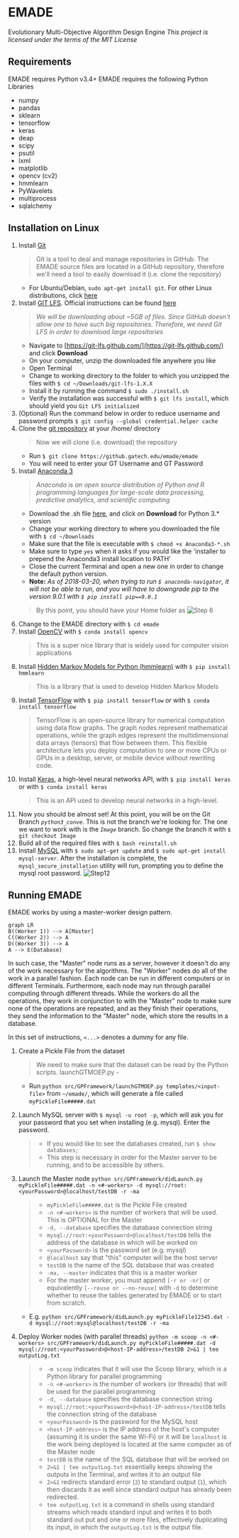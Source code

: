 # EMADE
Evolutionary Multi-Objective Algorithm Design Engine
*This project is licensed under the terms of the MIT License*

## Requirements
EMADE requires Python v3.4+
EMADE requires the following Python Libraries
- numpy
- pandas
- sklearn
- tensorflow
- keras
- deap
- scipy
- psutil
- lxml
- matplotlib
- opencv (cv2)
- hmmlearn
- PyWavelets
- multiprocess
- sqlalchemy

## Installation on Linux
1. Install [Git](https://git-scm.com/)
	> Git is a tool to deal and manage repositories in GitHub. The EMADE source files are located in a GitHub repository, therefore we'll need a tool to easily download it (i.e. clone the repository)
   - For Ubuntu/Debian, `sudo apt-get install git`. For other Linux distributions, click [here](https://git-scm.com/download/linux)
 2. Install [GIT LFS](https://git-lfs.github.com/). Official instructions can be found [here](https://help.github.com/articles/installing-git-large-file-storage/) 
	 >*We will be downloading about ~5GB of files. Since GitHub doesn't allow one to have such big repositories. Therefore, we need Git LFS in order to download large repositories*
    - Navigate to [https://git-lfs.github.com/](https://git-lfs.github.com/) and click **Download**
    -  On your computer, unzip the downloaded file anywhere you like
    - Open Terminal
    - Change to working directory to the folder to which you unzipped the files with     `$ cd ~/Downloads/git-lfs-1.X.X`
	- Install it by running the command `$ sudo ./install.sh`
	- Verify the installation was successful with `$ git lfs install`, which should yield you `Git LFS initialized`
2. (Optional) Run the command below in order to reduce username and password prompts 
	`$ git config --global credential.helper cache` 
3. Clone the [git repository](https://github.gatech.edu/emade/emade/) at your /home/ directory
	> Now we will clone (i.e. download) the repository
    - Run `$ git clone https://github.gatech.edu/emade/emade`
    - You will need to enter your GT Username and GT Password
4. Install [Anaconda 3](https://www.anaconda.com/)
	>*Anaconda is an open source distribution of Python and R programming languages for large-scale data processing, predictive analytics, and scientific computing*
	- Download the .sh file [here](https://www.anaconda.com/download/), and click on **Download** for Python 3.* version
	- Change your working directory to where you downloaded the file with `$ cd ~/Downloads`
	- Make sure that the file is executable with `$ chmod +x Anaconda3-*.sh`
	- Make sure to type `yes` when it asks if you would like the 'installer to prepend the Anaconda3 install location to PATH' 
	- Close the current Terminal and open a new one in order to change the default python version. 
	- **Note:** _As of 2018-03-20, when trying to run `$ anaconda-navigator`, it will not be able to run, and you will have to downgrade pip to the version 9.0.1 with `$ pip install pip==9.0.1`_
	> By this point, you should have your Home folder as
![Step 6](https://raw.githubusercontent.com/nicolasshu/Guides/master/EMADE/images/step6.png)
5. Change to the EMADE directory with `$ cd emade`
6. Install [OpenCV](https://opencv.org/) with `$ conda install opencv`
	> This is a super nice library that is widely used for computer vision applications
7. Install [Hidden Markov Models for Python (hmmlearn)](https://github.com/hmmlearn/hmmlearn) with `$ pip install hmmlearn` 
	> This is a library that is used to develop Hidden Markov Models
8. Install [TensorFlow](https://www.tensorflow.org/) with `$ pip install tensorflow` or with `$ conda install tensorflow`
	> TensorFlow is an open-source library for numerical computation using data flow graphs. The graph nodes represent mathematical operations, while the graph edges represent the multidimensional data arrays (tensors) that flow between them. This flexible architecture lets you deploy computation to one or more CPUs or GPUs in a desktop, server, or mobile device without rewriting code.
9. Install [Keras](https://keras.io/), a high-level neural networks API, with `$ pip install keras` or with `$ conda install keras`
	> This is an API used to develop neural networks in a high-level. 
10. Now you should be almost set! At this point, you will be on the Git Branch _`python3_conve`_. This is not the branch we're looking for. The one we want to work with is the _`Image`_ branch. So change the branch it with `$ git checkout Image`
11. Build all of the required files with `$ bash reinstall.sh`
12.  Install [MySQL](https://www.mysql.com/) with `$ sudo apt-get update` and `$ sudo apt-get install mysql-server`. After the installation is complete, the  `mysql_secure_installation` utility will run, prompting you to define the mysql root password.
![Step12](https://raw.githubusercontent.com/nicolasshu/Guides/master/EMADE/images/step12.png)

## Running EMADE
EMADE works by using a master-worker design pattern. 
```mermaid
graph LR
B((Worker 1)) --> A[Master]
C((Worker 2)) --> A
D((Worker 3)) --> A
A --> E(Database)
```
In such case, the "Master" node runs as a server, however it doesn't do any of the work necessary for the algorithms. The "Worker" nodes do all of the work in a parallel fashion. Each node can be run in different computers or in different Terminals. Furthermore, each node may run through parallel computing through different threads. While the workers do all the operations, they work in conjunction to with the "Master" node to make sure none of the operations are repeated, and as they finish their operations, they send the information to the "Master" node, which store the results in a database.

In this set of instructions, `<...>` denotes a dummy for any file.

1. Create a Pickle File from the dataset
	> We need to make sure that the dataset can be read by the Python scripts.
	> launchGTMOEP.py - 
	
	- Run `python src/GPFramework/launchGTMOEP.py templates/<input-file>` from `~/emade/`, which will generate a file called `myPickleFile#####.dat`
2. Launch MySQL server with `$ mysql -u root -p`, which will ask you for your password that you set when installing (e.g. mysql). Enter the password.
	> - If you would like to see the databases created, run `$ show databases;`
	> - This step is necessary in order for the Master server to be running, and to be accessible by others.
	
3. Launch the Master node
   `python src/GPFramework/didLaunch.py myPickleFile#####.dat -n <#-workers> -d mysql://root:<yourPassword>@localhost/testDB -r -ma`
   > - `myPickleFile#####.dat` is the Pickle File created
   > - `-n <#-workers>` is the number of workers that will be used. This is OPTIONAL for the Master
   > - `-d, --database` specifies the database connection string
   > - `mysql://root:<yourPassword>@localhost/testDB` tells the address of the database in which will be worked on
   > - `<yourPassword>` is the password set (e.g. mysql)
   > - `@localhost` say that "this" computer will be the host server
   > - `testDB` is the name of the SQL database that was created
   > - `-ma, --master` indicates that this is a master worker
   > - For the master worker, you must append `[-r or -nr]` or equivalently `[--reuse or --no-reuse]` with `-d` to determine whether to reuse the tables generated by EMADE or to start from scratch.
   
   - E.g. `python src/GPFramework/didLaunch.py myPickleFile12345.dat -d mysql://root:mysql@localhost/testDB -r -ma`
 
 4. Deploy Worker nodes (with parallel threads)
	 `python -m scoop -n <#-workers> src/GPFramework/didLaunch.py myPickleFile#####.dat -d mysql://root:<yourPassword>@<host-IP-address>/testDB 2>&1 | tee outputLog.txt`
	 > - `-m scoop` indicates that it will use the Scoop library, which is a Python library for parallel programming
	 > - `-n <#-workers>` is the number of workers (or threads) that will be used for the parallel programming
	 > - `-d, --database` specifies the database connection string
	 > - `mysql://root:<yourPassword>@<host-IP-address>/testDB` tells the connection string of the database
	 > - `<yourPassword>` is the password for the MySQL host
	 > - `<host-IP-address>` is the IP address of the host's computer (assuming it is under the same Wi-Fi) or it will be `localhost` is the work being deployed is located at the same computer as of the Master node
	 > - `testDB` is the name of the SQL database that will be worked on
	 > - `2>&1 | tee outputLog.txt` essentially keeps showing the outputs in the Terminal, and writes it to an output file
	 > - `2>&1` redirects standard error (`2`) to standard output (`1`), which then discards it as well since standard output has already been redirected.
	 > - `tee outputLog.txt` is a command in shells using standard streams which reads standard input and writes it to both standard out put and one or more files, effectively duplicating its input, in which the `outputLog.txt` is the output file. 

	 
    

